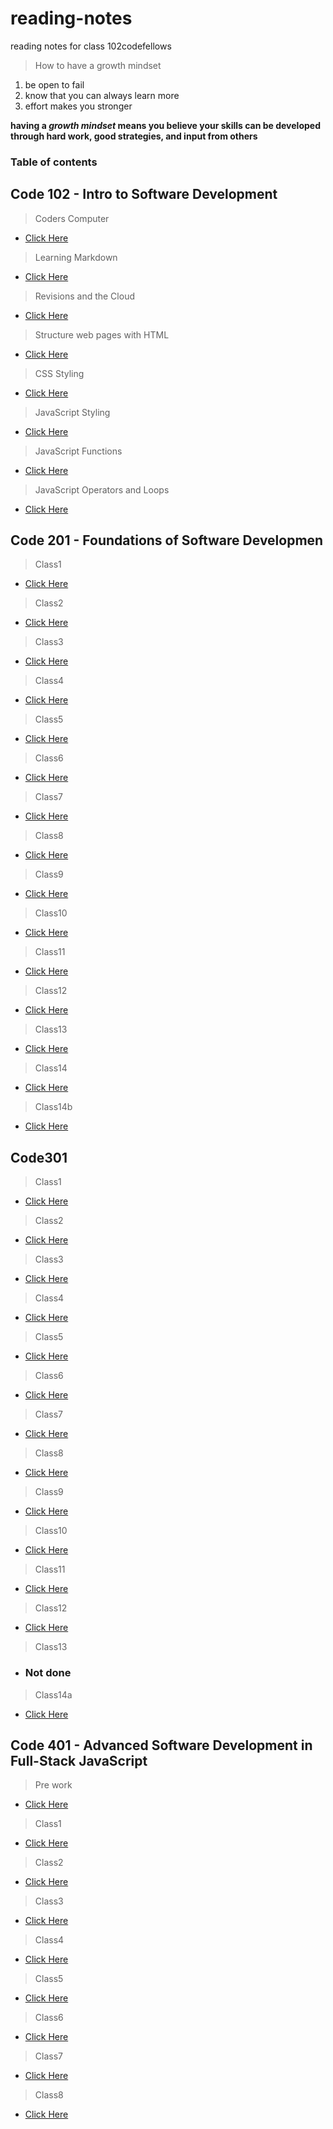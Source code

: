 # reading-notes
reading notes for class 102codefellows

> How to have a growth mindset
1. be open to fail
2. know that you can always learn more
3. effort makes you stronger

**having a _growth mindset_ means you believe your skills can be developed through hard work, good strategies, and input from others**

### Table of contents

## Code 102 - Intro to Software Development
>Coders Computer
+ [Click Here](coderscomputer.md)

>Learning Markdown
+ [Click Here](learningmarkdown.md)

>Revisions and the Cloud
+ [Click Here](revisions_cloud.md)

>Structure web pages with HTML
+ [Click Here](html_structure.md)

>CSS Styling
+ [Click Here](webdesign_css.md)

>JavaScript Styling
+ [Click Here](webdesign_js.md)

>JavaScript Functions
+ [Click Here](fucntions.md)

>JavaScript Operators and Loops
+ [Click Here](loops.md)

## Code 201 - Foundations of Software Developmen
>Class1
+ [Click Here](class1.md)

>Class2
+ [Click Here](class02.md)

>Class3
+ [Click Here](class03.md)

>Class4
+ [Click Here](class04.md)

>Class5
+ [Click Here](class05.md)

>Class6
+ [Click Here](class06.md)

>Class7
+ [Click Here](class07.md)

>Class8
+ [Click Here](class08.md)

>Class9
+ [Click Here](class09.md)

>Class10
+ [Click Here](class10.md)

>Class11
+ [Click Here](class11.md)

>Class12
+ [Click Here](class12.md)

>Class13
+ [Click Here](class13.md)

>Class14
+ [Click Here](class14.md)

>Class14b
+ [Click Here](class14b.md)

## Code301 

>Class1
+ [Click Here](react-and-components.md)

>Class2
+ [Click Here](state-and-props.md)

>Class3
+ [Click Here](lists-and-keys.md)

>Class4
+ [Click Here](react-and-forms.md)

>Class5
+ [Click Here](putting-it-all-together.md)

>Class6
+ [Click Here](nodejs.md)

>Class7
+ [Click Here](rest.md)

>Class8
+ [Click Here](apis.md)

>Class9
+ [Click Here](funcprog.md)

>Class10
+ [Click Here](memory.md)

>Class11
+ [Click Here](mongo-vs-mongoose.md)

>Class12
+ [Click Here](crud.md)

>Class13
+ ### Not done

>Class14a
+ [Click Here](auth.md)

## Code 401 - Advanced Software Development in Full-Stack JavaScript

> Pre work
+ [Click Here](prework401.md)

> Class1
+ [Click Here](401-1.md)

> Class2
+ [Click Here](401-2.md)

> Class3
+ [Click Here](401-3.md)

> Class4
+ [Click Here](401-4.md)

> Class5
+ [Click Here](401-53.md)

> Class6
+ [Click Here](401-6.md)

> Class7
+ [Click Here](401-7.md)

> Class8
+ [Click Here](401-8.md)

